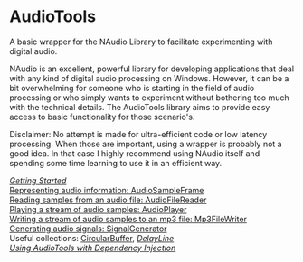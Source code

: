 # AudioTools
A basic wrapper for the NAudio Library to facilitate experimenting with digital audio.    

NAudio is an excellent, powerful library for developing applications that deal with any kind of digital audio processing on Windows. However, it can be a bit overwhelming for someone who is starting in the field of audio processing or who simply wants to experiment without bothering too much with the technical details.
The AudioTools library aims to provide easy access to basic functionality for those scenario's.    
    
Disclaimer: No attempt is made for ultra-efficient code or low latency processing. When those are important, using a wrapper is probably not a good idea. In that case I highly recommend using NAudio itself and spending some time learning to use it in an efficient way.

*[Getting Started](Docs/GettingStarted.md)*    
[Representing audio information: AudioSampleFrame](Docs/AudioSampleFrame.md)   
[Reading samples from an audio file: AudioFileReader](Docs/AudioFileReader.md)   
[Playing a stream of audio samples: AudioPlayer](Docs/AudioPlayer.md)       
[Writing a stream of audio samples to an mp3 file: Mp3FileWriter](Docs/Mp3FileWriter.md)    
[Generating audio signals: SignalGenerator](Docs/SignalGenerator.md)    
Useful collections: [CircularBuffer](Docs/circularBuffer.md), *[DelayLine](Docs/DelayLine.md)*     
*[Using AudioTools with Dependency Injection](Docs/DependencyInjection.md)*
  
